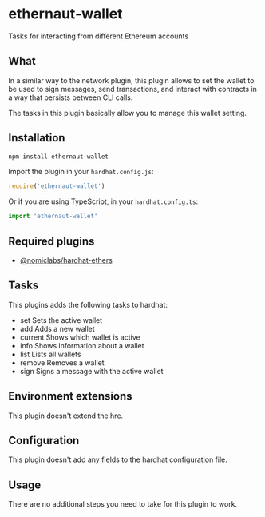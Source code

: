 # ethernaut-wallet

Tasks for interacting from different Ethereum accounts

## What

In a similar way to the network plugin, this plugin allows to set the wallet to be used to sign messages, send transactions, and interact with contracts in a way that persists between CLI calls.

The tasks in this plugin basically allow you to manage this wallet setting.

## Installation

```bash
npm install ethernaut-wallet
```

Import the plugin in your `hardhat.config.js`:

```js
require('ethernaut-wallet')
```

Or if you are using TypeScript, in your `hardhat.config.ts`:

```ts
import 'ethernaut-wallet'
```

## Required plugins

- [@nomiclabs/hardhat-ethers](https://github.com/nomiclabs/hardhat/tree/master/packages/hardhat-ethers)

## Tasks

This plugins adds the following tasks to hardhat:

- set Sets the active wallet
- add Adds a new wallet
- current Shows which wallet is active
- info Shows information about a wallet
- list Lists all wallets
- remove Removes a wallet
- sign Signs a message with the active wallet

## Environment extensions

This plugin doesn't extend the hre.

## Configuration

This plugin doesn't add any fields to the hardhat configuration file.

## Usage

There are no additional steps you need to take for this plugin to work.

